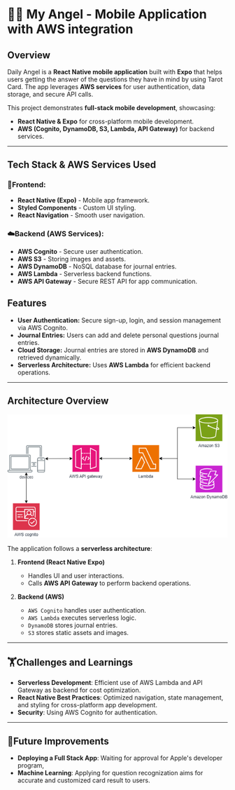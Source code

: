 # 👼🏼 My Angel - Mobile Application with AWS integration

## Overview
Daily Angel is a **React Native mobile application** built with **Expo** that helps users getting the answer of the questions they have in mind by using Tarot Card. The app leverages **AWS services** for user authentication, data storage, and secure API calls.

This project demonstrates **full-stack mobile development**, showcasing:
- **React Native & Expo** for cross-platform mobile development.
- **AWS (Cognito, DynamoDB, S3, Lambda, API Gateway)** for backend services.

---

## Tech Stack & AWS Services Used
### 📱**Frontend:**
- **React Native (Expo)** - Mobile app framework.
- **Styled Components** - Custom UI styling.
- **React Navigation** - Smooth user navigation.

### ☁️**Backend (AWS Services):**
- **AWS Cognito** - Secure user authentication.
- **AWS S3** - Storing images and assets.
- **AWS DynamoDB** - NoSQL database for journal entries.
- **AWS Lambda** - Serverless backend functions.
- **AWS API Gateway** - Secure REST API for app communication.

## Features
- **User Authentication:** Secure sign-up, login, and session management via AWS Cognito.
- **Journal Entries:** Users can add and delete personal questions journal entries.  
- **Cloud Storage:** Journal entries are stored in **AWS DynamoDB** and retrieved dynamically.  
- **Serverless Architecture:** Uses **AWS Lambda** for efficient backend operations.  
---

## Architecture Overview
![AWS Architecture Diagram](./my-angel_aws-architecture.png)

The application follows a **serverless architecture**:
1. **Frontend (React Native Expo)**
   - Handles UI and user interactions.
   - Calls **AWS API Gateway** to perform backend operations.
  
2. **Backend (AWS)**
   - `AWS Cognito` handles user authentication.
   - `AWS Lambda` executes serverless logic.
   - `DynamoDB` stores journal entries.
   - `S3` stores static assets and images.

---

## 🏋️Challenges and  Learnings
- **Serverless Development**: Efficient use of AWS Lambda and API Gateway as backend for cost optimization.
- **React Native Best Practices**: Optimized navigation, state management, and styling for cross-platform app development.
- **Security**: Using AWS Cognito for authentication.

---

## 🤸Future Improvements
- **Deploying a Full Stack App**: Waiting for approval for Apple's developer program,
- **Machine Learning**: Applying for question recognization aims for accurate and customized card result to users.

